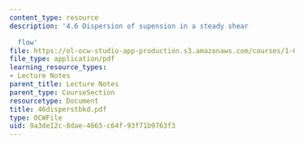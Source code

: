 ```yaml
---
content_type: resource
description: '4.6 Dispersion of supension in a steady shear

  flow'
file: https://ol-ocw-studio-app-production.s3.amazonaws.com/courses/1-63-advanced-fluid-dynamics-of-the-environment-fall-2002/9a3de12c8dae4665c64f93f71b9763f3_46disperstbkd.pdf
file_type: application/pdf
learning_resource_types:
- Lecture Notes
parent_title: Lecture Notes
parent_type: CourseSection
resourcetype: Document
title: 46disperstbkd.pdf
type: OCWFile
uid: 9a3de12c-8dae-4665-c64f-93f71b9763f3
---
```

